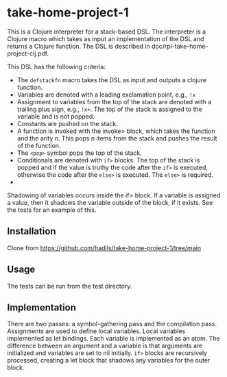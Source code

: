 # take-home-project-1

This is a Clojure interpreter for a stack-based DSL. The interpreter is a Clojure macro which takes as input an implementation of the DSL and returns a Clojure function. The DSL is described in doc/rpl-take-home-project-clj.pdf.

This DSL has the following criteria:

- The `defstackfn` macro takes the DSL as input and outputs a clojure function.
- Variables are denoted with a leading exclamation point, e.g., `!x`
- Assignment to variables from the top of the stack are denoted with a trailing plus sign, e.g., `!x+`. The top of the stack is assigned to the variable and is not popped.
- Constants are pushed on the stack.
- A function is invoked with the invoke> block, which takes the function and the arity n. This pops n items from the stack and pushes the result of the function.
- The `<pop>` symbol pops the top of the stack.
- Conditionals are denoted with `if>` blocks. The top of the stack is popped and if the value is truthy the code after the `if>` is executed, otherwise the code after the `else>` is executed. The `else>` is required.
- 

Shadowing of variables occurs inside the if> block. If a variable is assigned a value, then it shadows the variable outside of the block, if it exists. See the tests for an example of this.

## Installation

Clone from https://github.com/hadils/take-home-project-1/tree/main

## Usage

The tests can be run from the test directory.

## Implementation

There are two passes: a symbol-gathering pass and the compilation pass. Assignments are used to define local variables. Local variables implemented as let bindings. Each variable is implemented as an atom. The difference between an argument and a variable is that arguments are initialized and variables are set to nil initially. `if>` blocks are recursively processed, creating a let block that shadows any variables for the outer block.

